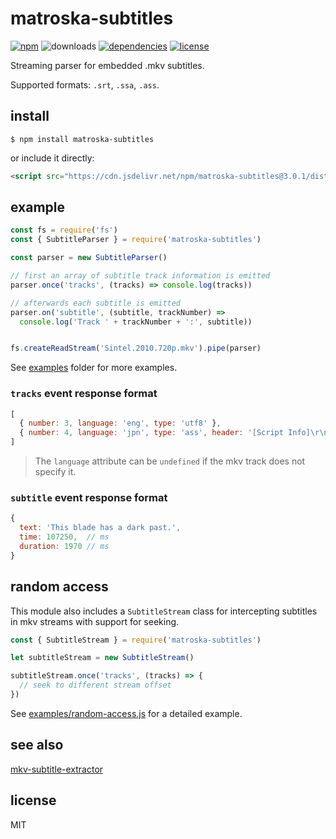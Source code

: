 # matroska-subtitles

[![npm](https://img.shields.io/npm/v/matroska-subtitles.svg)](https://npm.im/matroska-subtitles)
![downloads](https://img.shields.io/npm/dt/matroska-subtitles.svg)
[![dependencies](https://david-dm.org/mathiasvr/matroska-subtitles.svg)](https://david-dm.org/mathiasvr/matroska-subtitles)
[![license](https://img.shields.io/:license-MIT-blue.svg)](https://mvr.mit-license.org)

Streaming parser for embedded .mkv subtitles.

Supported formats: `.srt`, `.ssa`, `.ass`.

## install

```shell
$ npm install matroska-subtitles
```

or include it directly:
```html
<script src="https://cdn.jsdelivr.net/npm/matroska-subtitles@3.0.1/dist/matroska-subtitles.min.js"></script>
```

## example

```javascript
const fs = require('fs')
const { SubtitleParser } = require('matroska-subtitles')

const parser = new SubtitleParser()

// first an array of subtitle track information is emitted
parser.once('tracks', (tracks) => console.log(tracks))

// afterwards each subtitle is emitted
parser.on('subtitle', (subtitle, trackNumber) =>
  console.log('Track ' + trackNumber + ':', subtitle))


fs.createReadStream('Sintel.2010.720p.mkv').pipe(parser)
```

See [examples](https://github.com/mathiasvr/matroska-subtitles/tree/master/examples) folder for more examples.

### `tracks` event response format

```javascript
[
  { number: 3, language: 'eng', type: 'utf8' },
  { number: 4, language: 'jpn', type: 'ass', header: '[Script Info]\r\n...' }
]
```

> The `language` attribute can be `undefined` if the mkv track does not specify it.

### `subtitle` event response format

```javascript
{
  text: 'This blade has a dark past.',
  time: 107250,  // ms
  duration: 1970 // ms
}
```

## random access
This module also includes a `SubtitleStream` class for intercepting subtitles
in mkv streams with support for seeking.

```js
const { SubtitleStream } = require('matroska-subtitles')

let subtitleStream = new SubtitleStream()

subtitleStream.once('tracks', (tracks) => {
  // seek to different stream offset
})
```

See [examples/random-access.js](examples/random-access.js) for a detailed example.

## see also 

[mkv-subtitle-extractor](https://npm.im/mkv-subtitle-extractor)

## license

MIT
